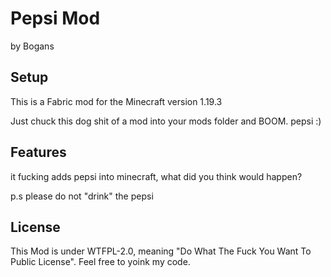 # Pepsi Mod
by Bogans

## Setup

This is a Fabric mod for the Minecraft version 1.19.3

Just chuck this dog shit of a mod into your mods folder and BOOM. pepsi :)

## Features
it fucking adds pepsi into minecraft, what did you think would happen?

p.s please do not "drink" the pepsi

## License

This Mod is under WTFPL-2.0, meaning "Do What The Fuck You Want To Public License". Feel free to yoink my code.
